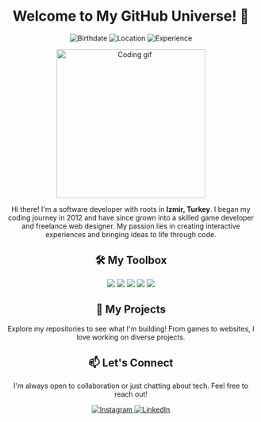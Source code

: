 <h1 align="center">Welcome to My GitHub Universe! 🌌</h1>

<p align="center">
  <img src="https://img.shields.io/badge/Born-October%2010%2C%202001-blueviolet?style=for-the-badge" alt="Birthdate">
  <img src="https://img.shields.io/badge/Location-İzmir,%20Turkey-red?style=for-the-badge" alt="Location">
  <img src="https://img.shields.io/badge/Experience-Since%202012-brightgreen?style=for-the-badge" alt="Experience">
</p>

<p align="center">
  <img src="https://i.pinimg.com/originals/eb/50/87/eb50875a68b04b0480fa929af2c7547c.gif" width="300" alt="Coding gif">
</p>

<p align="center">
  Hi there! I'm a software developer with roots in <strong>Izmir, Turkey</strong>. 
  I began my coding journey in 2012 and have since grown into a skilled game developer and freelance web designer.
  My passion lies in creating interactive experiences and bringing ideas to life through code.
</p>

<h2 align="center">🛠️ My Toolbox</h2>
<p align="center">
  <img src="https://img.shields.io/badge/Code-C%23-blue?style=for-the-badge">
  <img src="https://img.shields.io/badge/Game_Dev-Unity_3D-lightgrey?style=for-the-badge">
  <img src="https://img.shields.io/badge/Design-PSD-orange?style=for-the-badge">
  <img src="https://img.shields.io/badge/Frontend-HTML/CSS-yellow?style=for-the-badge">
  <img src="https://img.shields.io/badge/Backend-PHP-informational?style=for-the-badge">
</p>

<h2 align="center">🚀 My Projects</h2>
<p align="center">
  Explore my repositories to see what I'm building! From games to websites, I love working on diverse projects.
</p>

<h2 align="center">📫 Let's Connect</h2>
<p align="center">
  I'm always open to collaboration or just chatting about tech. Feel free to reach out!
</p>

<p align="center">
  <a href="https://instagram.com/necobatu">
    <img src="https://img.shields.io/badge/Instagram-%40necobatu-E4405F?style=for-the-badge&logo=instagram&logoColor=white" alt="Instagram">
  </a>
  <a href="https://linkedin.com/in/batuhannecati">
    <img src="https://img.shields.io/badge/LinkedIn-batuhannecati-0A66C2?style=for-the-badge&logo=linkedin&logoColor=white" alt="LinkedIn">
  </a>
</p>
